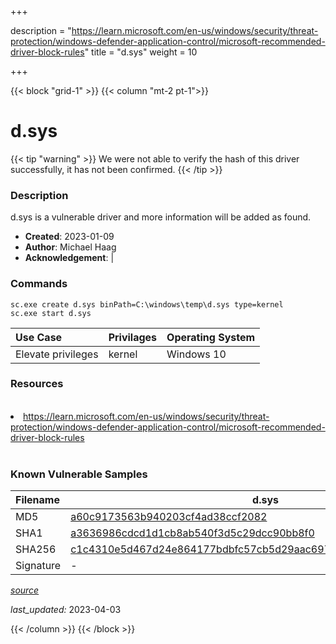+++

description = "https://learn.microsoft.com/en-us/windows/security/threat-protection/windows-defender-application-control/microsoft-recommended-driver-block-rules"
title = "d.sys"
weight = 10

+++


{{< block "grid-1" >}}
{{< column "mt-2 pt-1">}}


# d.sys 


{{< tip "warning" >}}
We were not able to verify the hash of this driver successfully, it has not been confirmed.
{{< /tip >}}


### Description

d.sys is a vulnerable driver and more information will be added as found.

- **Created**: 2023-01-09
- **Author**: Michael Haag
- **Acknowledgement**:  | [](https://twitter.com/)

### Commands

```
sc.exe create d.sys binPath=C:\windows\temp\d.sys type=kernel
sc.exe start d.sys
```

| Use Case | Privilages | Operating System | 
|:---- | ---- | ---- |
| Elevate privileges | kernel | Windows 10 |

### Resources
<br>
<li><a href=" https://learn.microsoft.com/en-us/windows/security/threat-protection/windows-defender-application-control/microsoft-recommended-driver-block-rules"> https://learn.microsoft.com/en-us/windows/security/threat-protection/windows-defender-application-control/microsoft-recommended-driver-block-rules</a></li>
<br>

### Known Vulnerable Samples

| Filename | d.sys |
|:---- | ---- | 
| MD5 | <a href="https://www.virustotal.com/gui/file/a60c9173563b940203cf4ad38ccf2082">a60c9173563b940203cf4ad38ccf2082</a> |
| SHA1 | <a href="https://www.virustotal.com/gui/file/a3636986cdcd1d1cb8ab540f3d5c29dcc90bb8f0">a3636986cdcd1d1cb8ab540f3d5c29dcc90bb8f0</a> |
| SHA256 | <a href="https://www.virustotal.com/gui/file/c1c4310e5d467d24e864177bdbfc57cb5d29aac697481bfa9c11ddbeebfd4cc8">c1c4310e5d467d24e864177bdbfc57cb5d29aac697481bfa9c11ddbeebfd4cc8</a> |
| Signature | -   |


[*source*](https://github.com/magicsword-io/LOLDrivers/tree/main/yaml/d.sys.yml)

*last_updated:* 2023-04-03








{{< /column >}}
{{< /block >}}
